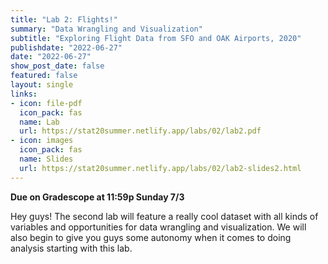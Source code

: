 ```yaml
---
title: "Lab 2: Flights!"
summary: "Data Wrangling and Visualization"
subtitle: "Exploring Flight Data from SFO and OAK Airports, 2020"
publishdate: "2022-06-27"
date: "2022-06-27"
show_post_date: false
featured: false
layout: single
links:
- icon: file-pdf
  icon_pack: fas
  name: Lab
  url: https://stat20summer.netlify.app/labs/02/lab2.pdf
- icon: images
  icon_pack: fas
  name: Slides
  url: https://stat20summer.netlify.app/labs/02/lab2-slides2.html
---
```


**Due on Gradescope at 11:59p Sunday 7/3**

Hey guys! The second lab will feature a really cool dataset with all kinds of variables and opportunities for data wrangling and visualization. We will also begin to give you guys some autonomy when it comes to doing analysis starting with this lab. 
